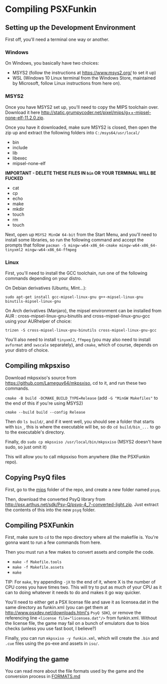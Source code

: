 # Compiling PSXFunkin

## Setting up the Development Environment
First off, you'll need a terminal one way or another.

### Windows
On Windows, you basically have two choices:
- MSYS2 (follow the instructions at https://www.msys2.org/ to set it up)
- WSL (Windows 10 Linux terminal from the Windows Store, maintained by Microsoft, follow Linux instructions from here on).

### MSYS2
Once you have MSYS2 set up, you'll need to copy the MIPS toolchain over. Download it here http://static.grumpycoder.net/pixel/mips/g++-mipsel-none-elf-11.2.0.zip.

Once you have it downloaded, make sure MSYS2 is closed, then open the zip up and extract the following folders into `C:/msys64/usr/local/`
- bin
- include
- lib
- libexec
- mipsel-none-elf

**IMPORTANT - DELETE THESE FILES IN `bin` OR YOUR TERMINAL WILL BE FUCKED**
- cat
- cp
- echo
- make
- mkdir
- touch
- rm
- touch

Next, open up `MSYS2 MinGW 64-bit` from the Start Menu, and you'll need to install some libraries, so run the following command and accept the prompts that follow `pacman -S mingw-w64-x86_64-cmake mingw-w64-x86_64-tinyxml2 mingw-w64-x86_64-ffmpeg `

### Linux
First, you'll need to install the GCC toolchain, run one of the following commands depending on your distro.

On Debian derivatives (Ubuntu, Mint...):

`sudo apt-get install gcc-mipsel-linux-gnu g++-mipsel-linux-gnu binutils-mipsel-linux-gnu`

On Arch derivatives (Manjaro), the mipsel environment can be installed from AUR : cross-mipsel-linux-gnu-binutils and cross-mipsel-linux-gnu-gcc using your AURhelper of choice:

`trizen -S cross-mipsel-linux-gnu-binutils cross-mipsel-linux-gnu-gcc`

You'll also need to install `tinyxml2`, `ffmpeg` (you may also need to install `avformat` and `swscale` separately), and `cmake`, which of course, depends on your distro of choice.

## Compiling mkpsxiso
Download mkpsxiso's source from https://github.com/Lameguy64/mkpsxiso, cd to it, and run these two commands.

`cmake -B build -DCMAKE_BUILD_TYPE=Release` (add `-G "MinGW Makefiles"` to the end of this if you're using MSYS2)

`cmake --build build --config Release`

Then do `ls build/`, and if it went well, you should see a folder that starts with `bin_`, this is where the executable will be, so do `cd build/bin_...` to go to the executable's directory.

Finally, do `sudo cp mkpsxiso /usr/local/bin/mkpsxiso` (MSYS2 doesn't have sudo, so just omit it)

This will allow you to call mkpsxiso from anywhere (like the PSXFunkin repo).

## Copying PsyQ files
First, go to the [mips](/mips/) folder of the repo, and create a new folder named `psyq`.

Then, download the converted PsyQ library from http://psx.arthus.net/sdk/Psy-Q/psyq-4_7-converted-light.zip. Just extract the contents of this into the new `psyq` folder.

## Compiling PSXFunkin
First, make sure to `cd` to the repo directory where all the makefile is. You're gonna want to run a few commands from here.

Then you must run a few makes to convert assets and compile the code.
- `make -f Makefile.tools`
- `make -f Makefile.assets`
- `make`

TIP: For `make`, try appending `-jX` to the end of it, where X is the number of CPU cores you have times two. This will try to put as much of your CPU as it can to doing whatever it needs to do and makes it go way quicker.

You'll need to either get a PSX license file and save it as licensea.dat in the same directory as funkin.xml (you can get them at http://www.psxdev.net/downloads.html's `PsyQ SDK`), or remove the referencing line `<license file="licensea.dat"/>` from funkin.xml. Without the license file, the game may fail on a bunch of emulators due to bios checks (unless you use fast boot, I believe?)

Finally, you can run `mkpsxiso -y funkin.xml`, which will create the `.bin` and `.cue` files using the ps-exe and assets in `iso/`.

## Modifying the game
You can read more about the file formats used by the game and the conversion process in [FORMATS.md](/FORMATS.md)
